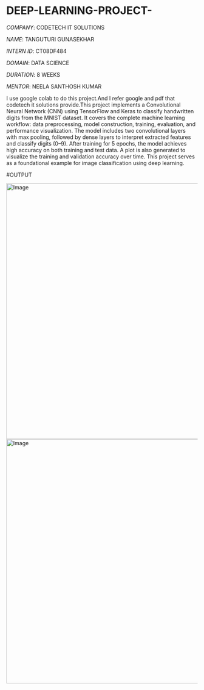 # DEEP-LEARNING-PROJECT-

*COMPANY*: CODETECH IT SOLUTIONS

*NAME*: TANGUTURI GUNASEKHAR

*INTERN ID*: CT08DF484

*DOMAIN*: DATA SCIENCE

*DURATION*: 8 WEEKS

*MENTOR*: NEELA SANTHOSH KUMAR

I use google colab to do this project.And I refer google and pdf that codetech it solutions provide.This project implements a Convolutional Neural Network (CNN) using TensorFlow and Keras to classify handwritten digits from the MNIST dataset. It covers the complete machine learning workflow: data preprocessing, model construction, training, evaluation, and performance visualization. The model includes two convolutional layers with max pooling, followed by dense layers to interpret extracted features and classify digits (0–9). After training for 5 epochs, the model achieves high accuracy on both training and test data. A plot is also generated to visualize the training and validation accuracy over time. This project serves as a foundational example for image classification using deep learning.

#OUTPUT

<img width="1314" height="672" alt="Image" src="https://github.com/user-attachments/assets/28168c84-c09f-4d7b-917d-78171d0d7ddc" />

<img width="1194" height="642" alt="Image" src="https://github.com/user-attachments/assets/36ca0b28-e04d-465c-93ce-f1db5d790a7b" />
